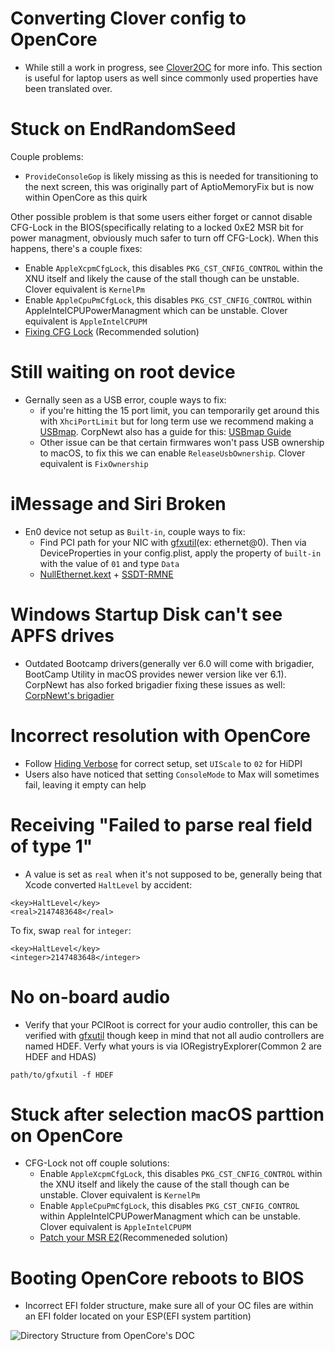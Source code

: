# Converting Clover config to OpenCore

* While still a work in progress, see [Clover2OC](https://github.com/khronokernel/Opencore-Vanilla-Desktop-Guide/blob/master/Clover2OC.md) for more info. This section is useful for laptop users as well since commonly used properties have been translated over.

# Stuck on EndRandomSeed
Couple problems:
* `ProvideConsoleGop` is likely missing as this is needed for transitioning to the next screen, this was originally part of AptioMemoryFix but is now within OpenCore as this quirk

Other possible problem is that some users either forget or cannot disable CFG-Lock in the BIOS(specifically relating to a locked 0xE2 MSR bit for power managment, obviously much safer to turn off CFG-Lock). When this happens, there's a couple fixes:

* Enable `AppleXcpmCfgLock`, this disables `PKG_CST_CNFIG_CONTROL` within the XNU itself and likely the cause of the stall though can be unstable. Clover equivalent is `KernelPm`
* Enable `AppleCpuPmCfgLock`, this disables `PKG_CST_CNFIG_CONTROL` within AppleIntelCPUPowerManagment which can be unstable. Clover equivalent is `AppleIntelCPUPM`
* [Fixing CFG Lock](post-install/msr-lock.md) (Recommended solution)

# Still waiting on root device

* Gernally seen as a USB error, couple ways to fix:
   * if you're hitting the 15 port limit, you can temporarily get around this with `XhciPortLimit` but for long term use we recommend making a [USBmap](https://github.com/corpnewt/USBMap). CorpNewt also has a guide for this: [USBmap Guide](https://usb-map.gitbook.io/project/)
   * Other issue can be that certain firmwares won't pass USB ownership to macOS, to fix this we can enable `ReleaseUsbOwnership`. Clover equivalent is `FixOwnership`

# iMessage and Siri Broken

* En0 device not setup as `Built-in`, couple ways to fix:
   * Find PCI path for your NIC with [gfxutil](https://github.com/acidanthera/gfxutil/releases)(ex: ethernet@0). Then via DeviceProperties in your config.plist, apply the property of `built-in` with the value of `01` and type `Data`
   * [NullEthernet.kext](https://bitbucket.org/RehabMan/os-x-null-ethernet/downloads/) + [SSDT-RMNE](https://github.com/RehabMan/OS-X-Null-Ethernet/blob/master/ssdt-rmne.aml)

# Windows Startup Disk can't see APFS drives

* Outdated Bootcamp drivers(generally ver 6.0 will come with brigadier, BootCamp Utility in macOS provides newer version like ver 6.1). CorpNewt has also forked brigadier fixing these issues as well: [CorpNewt's brigadier](https://github.com/corpnewt/brigadier)

# Incorrect resolution with OpenCore

* Follow [Hiding Verbose](verbose.md) for correct setup, set `UIScale` to `02` for HiDPI
* Users also have noticed that setting `ConsoleMode` to Max will sometimes fail, leaving it empty can help

# Receiving "Failed to parse real field of type 1"
* A value is set as `real` when it's not supposed to be, generally being that Xcode converted `HaltLevel` by accident:
```
<key>HaltLevel</key>
<real>2147483648</real>
```
To fix, swap `real` for `integer`:
```
<key>HaltLevel</key>
<integer>2147483648</integer>
```
# No on-board audio
* Verify that your PCIRoot is correct for your audio controller, this can be verified with [gfxutil](https://github.com/acidanthera/gfxutil/releases) though keep in mind that not all audio controllers are named HDEF. Verfy what yours is via IORegistryExplorer(Common 2 are HDEF and HDAS)
```
path/to/gfxutil -f HDEF
```

# Stuck after selection macOS parttion on OpenCore

* CFG-Lock not off couple solutions:
   * Enable `AppleXcpmCfgLock`, this disables `PKG_CST_CNFIG_CONTROL` within the XNU itself and likely the cause of the stall though can be unstable. Clover equivalent is `KernelPm`
   * Enable `AppleCpuPmCfgLock`, this disables `PKG_CST_CNFIG_CONTROL` within AppleIntelCPUPowerManagment which can be unstable. Clover equivalent is `AppleIntelCPUPM`
   * [Patch your MSR E2](post-install/msr-lock.md)(Recommeneded solution)


# Booting OpenCore reboots to BIOS

* Incorrect EFI folder structure, make sure all of your OC files are within an EFI folder located on your ESP(EFI system partition)

![Directory Structure from OpenCore's DOC](https://i.imgur.com/9RyBQ0L.png)
